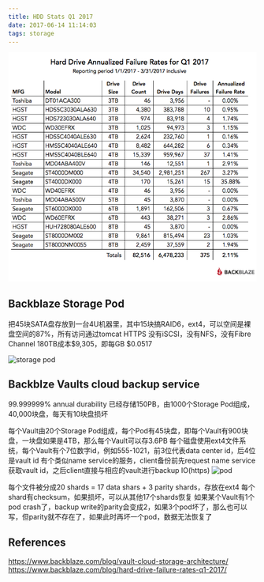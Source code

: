 ```yaml
---
title: HDD Stats Q1 2017
date: 2017-06-14 11:14:03
tags: storage
---
```


![HDD Fail Rate](https://github.com/funkygao/blogassets/blob/master/img/blog-hd-stats-q1-2017-table.jpg?raw=true)

## Backblaze Storage Pod

把45块SATA盘存放到一台4U机器里，其中15块搞RAID6，ext4，可以空间是裸盘空间的87%，所有访问通过tomcat HTTPS
没有iSCSI，没有NFS，没有Fibre Channel
180TB成本$9,305，即每GB $0.0517

![storage pod](https://www.backblaze.com/blog/wp-content/uploads/2009/08/backblaze-storage-pod-main-components.jpg)

## Backblze Vaults cloud backup service

99.999999% annual durability
已经存储150PB，由1000个Storage Pod组成，40,000块盘，每天有10块盘损坏

每个Vault由20个Storage Pod组成，每个Pod有45块盘，即每个Vault有900块盘，一块盘如果是4TB，那么每个Vault可以存3.6PB
每个磁盘使用ext4文件系统，每个Vault有个7位数字id，例如555-1021，前3位代表data center id，后4位是vault id
有个类似name service的服务，client备份前先request name service获取vault id，之后client直接与相应的vault进行backup IO(https)
![pod](https://www.backblaze.com/blog/wp-content/uploads/2015/03/blog-vault-tome-1.jpg)

每个文件被分成20 shards = 17 data shars + 3 parity shards，存放在ext4
每个shard有checksum，如果损坏，可以从其他17个shards恢复
如果某个Vault有1个pod crash了，backup write的parity会变成2，如果3个pod坏了，那么也可以写，但parity就不存在了，如果此时再坏一个pod，数据无法恢复了

## References

https://www.backblaze.com/blog/vault-cloud-storage-architecture/
https://www.backblaze.com/blog/hard-drive-failure-rates-q1-2017/

